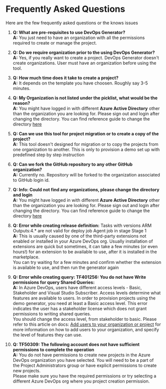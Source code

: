 # Frequently Asked Questions

Here are the few frequently asked questions or the knows issues

1. **Q: What are pre-requisites to use DevOps Generator?**<br>
**A:** You just need to have an organization with all the permissions required to create or manage the project.

1. **Q: Do we require organization prior to the using DevOps Generator?**<br>
**A:**   Yes, if you really want to create a project. DevOps Generator doesn't create organizations. User must have an organization before using the tool.

1. **Q: How much time does it take to create a project?** <br>
**A:** It depends on the template you have choosen. Roughly say 3-5 minutes.

1. **Q: My Organization is not listed under the picklist, what would be the reason?**<br>
**A:** You might have logged in with different **Azure Active Directory** other than the organization you are looking for. Please sign out and login after changing the directory. You can find reference guide to change the directory [here](https://docs.microsoft.com/en-us/azure/devops/organizations/accounts/change-azure-ad-connection?view=azure-devops)

1. **Q: Can we use this tool for project migration or to create a copy of the project?** <br>
**A:** This tool doesn't designed for migration or to copy the projects from one organization to another. This is only to provision a demo set up with predefined step by step instruction 

1. **Q: Can we fork the GitHub repository to any other GitHub organization?**<br>
**A:** Currently no. Repository will be forked to the organization associated to GitHub login id.

1. **Q: Info: Could not find any organizations, please change the directory and login** <br>
**A:** You might have logged in with different **Azure Active Directory** other than the organization you are looking for. Please sign out and login after changing the directory. You can find reference guide to change the directory [here](https://docs.microsoft.com/en-us/azure/devops/organizations/accounts/change-azure-ad-connection?view=azure-devops)

1. **Q: Error while creating release definition:** Tasks with versions ARM Outputs:4.* are not valid for deploy job Agent job in stage Stage 1 <br>
**A:** This is usually caused by one of the third-party extensions not enabled or installed in your Azure DevOps org. Usually installation of extensions are quick but sometimes, it can take a few minutes (or even hours!) for an extension to be available to use, after it is installed in the marketplace. <br>
You can try waiting for a few minutes and confirm whether the extension is available to use, and then run the generator again

1. **Q: Error while creating query: TF401256: You do not have Write permissions for query Shared Queries:** <br>
**A:** In Azure DevOps, users have different access levels - Basic, Stakeholder and Visual Studio Subscriber. Access levels determine what features are available to users. In order to provision projects using the demo generator, you need at least a Basic access level. This error indicates the user has a stakeholder license which does not grant permissions to writing shared queries. <br>
You should change the access level, from stakeholder to basic. Please refer to this article on docs: [Add users to your organization or project](https://docs.microsoft.com/en-us/azure/devops/organizations/accounts/add-organization-users?view=azure-devops) for more information on how to add users to your organization, and specify the level of features they can use.

1. **Q: TF50309: The following account does not have sufficient permissions to complete the operation** <br>
**A:** You do not have permissions to create new projects in the Azure DevOps organization you have selected. You will need to be a part of the Project Administrators group or have explicit permissions to create new projects. <br>
Please make sure you have the required permissions or try selecting a different Azure DevOps org where you project creation permission.

